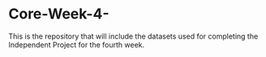 # Core-Week-4-
This is the repository that will include the datasets used for completing the Independent Project for the fourth week.
